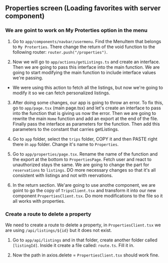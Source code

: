 ## Properties screen (Loading favorites with server component)

### We are goint to work on My Proterties option in the menu

1. Go to `app/components/navbar/usermenu`. Find the MenuItem that belongs to `My Proterties`. There change the return of the void function to the following router: `router.push("/properties")`.

2. Now we will go to `app/actions/getListings.ts` and create an interface. Then we are going to pass this interface into the main function. We are going to start modifying the main function to include interface values we're passing.

-   We were using this action to fetch all the listings, but now we're going to modify it so we can fetch personalized listings.

3. After doing some changes, our app is going to throw an error. To fix this, go to `app/page.tsx` (main page.tsx) and let's create an interface to pass into the function that is giving us now the error. Then we are going to rewrite the main `Home` function and add an export at the end of the file. Finally pass the interface as parameters for the function. Then add this parameters to the constant that carries getListings.

4. Go to `app` folder, select the `trips` folder, COPY it and then PASTE right there in `app` folder. Change it's name to `Properties`.

5. Go to `app/properties/page.tsx`. Rename the name of the function and the export at the bottom to `PropertiesPage`. Fetch user and react to unauthorized stays the same. We are going to change the part for `reservations` to `listings`. DO more necessary changes so that it's all consistent with listings and not with reervations.

6. In the return section. We'are going to use anothe component, we are goint to go the copy of `TripsClient.tsx` and transform it into our new component `PropertiesClient.tsx`. Do more modifications to the file so it all works with properties.

### Create a route to delete a property

We need to create a route to delete a property, in `PropertiesClient.tsx` we are using `/api/listings/${id}` but it does not exist.

1. Go to `app/api/listings` and in that folder, create another folder called `[listingId]`. Inside it create a file called: `route.ts`. Fill it in.

2. Now the path in axios.delete = `PropertiesClient.tsx` should work fine.
